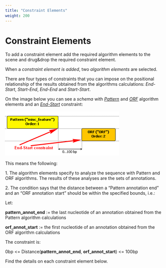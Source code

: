 ```yaml
---
title: "Constraint Elements"
weight: 200
---
```



# Constraint Elements

To add a constraint element add the required algorithm elements to the scene and drug&drop the required constraint element.

When a _constraint element is added_, two _algorithm elements_ are selected.

There are four types of constraints that you can impose on the positional relationship of the results obtained from the algorithms calculations: _End-Start_, _Start-End_, _End-End_ and _Start-Start_.

On the image below you can see a _schema_ with [_Pattern_](../algorithm-elements/pattern-algorithm-element) and [_ORF_](../algorithm-elements/orf-algorithm-element) algorithm elements and an [_End-Start_](end-start-constraint-element) constraint:


![](/images/65930685/65930686.png)

This means the following:

1\. The algorithm elements specify to analyze the sequence with Pattern and ORF algorithms. The results of these analyses are the sets of annotations.

2\. The condition says that the distance between a “Pattern annotation end” and an “ORF annotation start” should be within the specified bounds, i.e.:

Let:

**pattern\_annot\_end** := the last nucleotide of an annotation obtained from the Pattern algorithm calculations

**orf\_annot\_start** := the first nucleotide of an annotation obtained from the ORF algorithm calculations

The constraint is:

0bp <= Distance(**pattern\_annot\_end**, **orf\_annot\_start**) <= 100bp

Find the details on each constraint element below.
